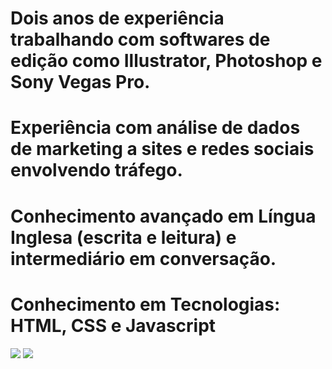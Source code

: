 # Dois anos de experiência trabalhando com softwares de edição como Illustrator, Photoshop e Sony Vegas Pro.

# Experiência com análise de dados de marketing a sites e redes sociais envolvendo tráfego.

# Conhecimento avançado em Língua Inglesa (escrita e leitura) e intermediário em conversação.

# Conhecimento em Tecnologias: HTML, CSS e Javascript

[![](https://github-readme-stats.vercel.app/api?username=NandoPla&show_icons=true&theme=dracula&include_all_commits=true&count_private=true)](https://github.com/NandoPla)
![](https://github-readme-stats.vercel.app/api/top-langs/?username=NandoPla&layout=compact&langs_count=16&theme=dracula)
